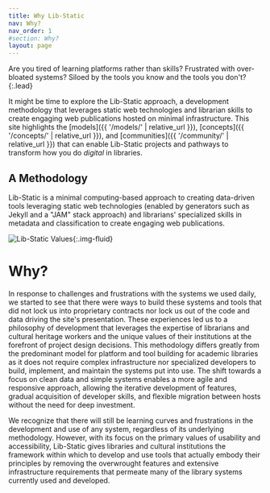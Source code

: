 ```yaml
---
title: Why Lib-Static
nav: Why?
nav_order: 1
#section: Why?
layout: page
---
```


Are you tired of learning platforms rather than skills? Frustrated with over-bloated systems? Siloed by the tools you know and the tools you don't?
{:.lead}

It might be time to explore the Lib-Static approach, a development methodology that leverages static web technologies and librarian skills to create engaging web publications hosted on minimal infrastructure.
This site highlights the [models]({{ '/models/' | relative_url }}), [concepts]({{ '/concepts/' | relative_url }}), and [communities]({{ '/community/' | relative_url }}) that can enable Lib-Static projects and pathways to transform how you do *digital* in libraries.

## A Methodology

Lib-Static is a minimal computing-based approach to creating data-driven tools leveraging static web technologies (enabled by generators such as Jekyll and a "JAM" stack approach) and librarians' specialized skills in metadata and classification to create engaging web publications.

![Lib-Static Values](https://lib-static.github.io/images/lib-static-values.png){:.img-fluid}

# Why?

In response to challenges and frustrations with the systems we used daily, we started to see that there were ways to build these systems and tools that did not lock us into proprietary contracts nor lock us out of the code and data driving the site's presentation. 
These experiences led us to a philosophy of development that leverages the expertise of librarians and cultural heritage workers and the unique values of their institutions at the forefront of project design decisions.
This methodology differs greatly from the predominant model for platform and tool building for academic libraries as it does not require complex infrastructure nor specialized developers to build, implement, and maintain the systems put into use.
The shift towards a focus on clean data and simple systems enables a more agile and responsive approach, allowing the iterative development of features, gradual acquisition of developer skills, and flexible migration between hosts without the need for deep investment. 

We recognize that there will still be learning curves and frustrations in the development and use of any system, regardless of its underlying methodology. 
However, with its focus on the primary values of usability and accessibility, Lib-Static gives libraries and cultural institutions the framework within which to develop and use tools that actually embody their principles by removing the overwrought features and extensive infrastructure requirements that permeate many of the library systems currently used and developed.
